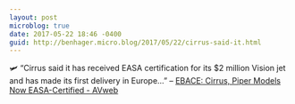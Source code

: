 ```yaml
---
layout: post
microblog: true
date: 2017-05-22 18:46 -0400
guid: http://benhager.micro.blog/2017/05/22/cirrus-said-it.html
---
```

🛩 “Cirrus said it has received EASA certification for its $2 million Vision jet and has made its first delivery in Europe…” – [EBACE: Cirrus, Piper Models Now EASA-Certified - AVweb](https://www.avweb.com/avwebflash/news/EBACE-Cirrus-Piper-Models-Now-EASA-Certified-229036-1.html)

